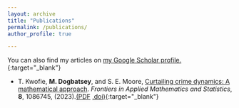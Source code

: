 ```yaml
---
layout: archive
title: "Publications"
permalink: /publications/
author_profile: true

---
```


You can also find my articles on [my Google Scholar profile.](https://scholar.google.com/citations?user=avyudjUAAAAJ&hl=en){:target="_blank"}

* T. Kwofie, <strong>M. Dogbatsey</strong>, and  S. E. Moore, <a href="/files/fams24.pdf" target="_blank" rel="noopener noreferrer">Curtailing crime dynamics: A mathematical approach</a>. _Frontiers in Applied Mathematics and Statistics_, **8**, 1086745, (2023).<a href="/files/fams24.pdf" target="_blank" rel="noopener noreferrer">(PDF</a> [,doi)](https://doi.org/10.3389/fams.2022.1086745){:target="_blank"}
<!-- # bibtexurl: 'http://academicpages.github.io/files/bibtex1.bib' -->
